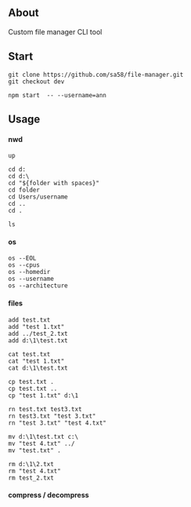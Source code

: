 ## About
Custom file manager CLI tool 

## Start
```
git clone https://github.com/sa58/file-manager.git
git checkout dev

npm start  -- --username=ann
```

## Usage
#### nwd
```
up

cd d:
cd d:\
cd "${folder with spaces}"
cd folder
cd Users/username
cd ..
cd .

ls
```


#### os
```
os --EOL
os --cpus
os --homedir
os --username
os --architecture
```

#### files
```
add test.txt
add "test 1.txt"
add ../test_2.txt
add d:\1\test.txt

cat test.txt
cat "test 1.txt"
cat d:\1\test.txt

cp test.txt .
cp test.txt ..
cp "test 1.txt" d:\1

rn test.txt test3.txt
rn test3.txt "test 3.txt"
rn "test 3.txt" "test 4.txt"

mv d:\1\test.txt c:\
mv "test 4.txt" ../
mv "test.txt" .

rm d:\1\2.txt
rm "test 4.txt"
rm test_2.txt
```


#### compress / decompress
```

```
